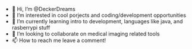 - 👋 Hi, I’m @DeckerDreams
- 👀 I’m interested in cool porjects and coding/development opportunities
- 🌱 I’m currently learning intro to development, languages like java, and rasberrypi stuff
- 💞️ I’m looking to collaborate on medical imaging related tools
- 📫 How to reach me leave a comment!

<!---
DeckerDreams/DeckerDreams is a ✨ special ✨ repository because its `README.md` (this file) appears on your GitHub profile.
You can click the Preview link to take a look at your changes.
--->
